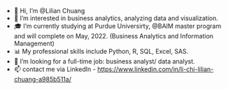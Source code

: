 - 👋 Hi, I’m @Lilian Chuang
- 👀 I’m interested in business analytics, analyzing data and visualization.
- 🎓 I’m currently studying at Purdue Universirty, @BAIM master program and will complete on May, 2022. (Business Analytics and Information Management)
- 📊 My professional skills include Python, R, SQL, Excel, SAS.
- 🙏 I’m looking for a full-time job: business analyst/ data analyst.
- 📫 contact me via LinkedIn - https://www.linkedin.com/in/li-chi-lilian-chuang-a985b511a/

<!---
lilianchi/lilianchi is a ✨ special ✨ repository because its `README.md` (this file) appears on your GitHub profile.
You can click the Preview link to take a look at your changes.
--->
